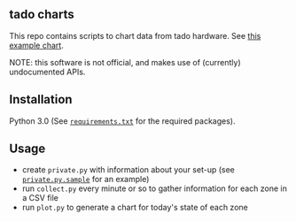tado charts
-----------

This repo contains scripts to chart data from tado hardware. See [this example
chart](res/example.png).

NOTE: this software is not official, and makes use of (currently) undocumented APIs.


## Installation

Python 3.0 (See [`requirements.txt`](requirements.txt) for the required packages).


## Usage

- create `private.py` with information about your set-up (see
  [`private.py.sample`](private.py.sample) for an example)
- run `collect.py` every minute or so to gather information for each zone in a CSV file
- run `plot.py` to generate a chart for today's state of each zone
